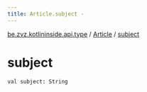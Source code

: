 ```yaml
---
title: Article.subject - 
---
```


[be.zvz.kotlininside.api.type](../index.html) / [Article](index.html) / [subject](./subject.html)

# subject

`val subject: String`